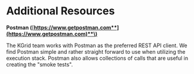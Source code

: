 # Additional Resources

**Postman \(**[**https://www.getpostman.com**](https://www.getpostman.com)**\)**

The KGrid team works with Postman as the preferred REST API client. We find Postman simple and rather straight forward to use when utilizing the execution stack. Postman also allows collections of calls that are useful in creating the "smoke tests".



